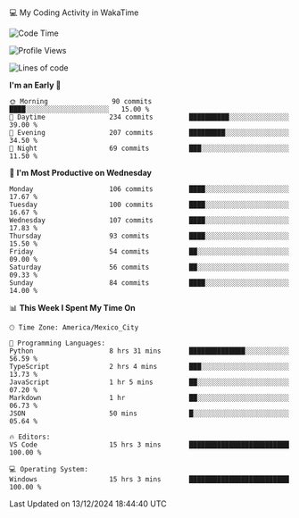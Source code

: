 💻 My Coding Activity in WakaTime
<!--START_SECTION:waka-->
![Code Time](http://img.shields.io/badge/Code%20Time-146%20hrs%2012%20mins-blue)

![Profile Views](http://img.shields.io/badge/Profile%20Views-5-blue)

![Lines of code](https://img.shields.io/badge/From%20Hello%20World%20I%27ve%20Written-1.8%20million%20lines%20of%20code-blue)

**I'm an Early 🐤** 

```text
🌞 Morning                90 commits          ████░░░░░░░░░░░░░░░░░░░░░   15.00 % 
🌆 Daytime                234 commits         ██████████░░░░░░░░░░░░░░░   39.00 % 
🌃 Evening                207 commits         █████████░░░░░░░░░░░░░░░░   34.50 % 
🌙 Night                  69 commits          ███░░░░░░░░░░░░░░░░░░░░░░   11.50 % 
```
📅 **I'm Most Productive on Wednesday** 

```text
Monday                   106 commits         ████░░░░░░░░░░░░░░░░░░░░░   17.67 % 
Tuesday                  100 commits         ████░░░░░░░░░░░░░░░░░░░░░   16.67 % 
Wednesday                107 commits         ████░░░░░░░░░░░░░░░░░░░░░   17.83 % 
Thursday                 93 commits          ████░░░░░░░░░░░░░░░░░░░░░   15.50 % 
Friday                   54 commits          ██░░░░░░░░░░░░░░░░░░░░░░░   09.00 % 
Saturday                 56 commits          ██░░░░░░░░░░░░░░░░░░░░░░░   09.33 % 
Sunday                   84 commits          ████░░░░░░░░░░░░░░░░░░░░░   14.00 % 
```


📊 **This Week I Spent My Time On** 

```text
🕑︎ Time Zone: America/Mexico_City

💬 Programming Languages: 
Python                   8 hrs 31 mins       ██████████████░░░░░░░░░░░   56.59 % 
TypeScript               2 hrs 4 mins        ███░░░░░░░░░░░░░░░░░░░░░░   13.73 % 
JavaScript               1 hr 5 mins         ██░░░░░░░░░░░░░░░░░░░░░░░   07.20 % 
Markdown                 1 hr                ██░░░░░░░░░░░░░░░░░░░░░░░   06.73 % 
JSON                     50 mins             █░░░░░░░░░░░░░░░░░░░░░░░░   05.64 % 

🔥 Editors: 
VS Code                  15 hrs 3 mins       █████████████████████████   100.00 % 

💻 Operating System: 
Windows                  15 hrs 3 mins       █████████████████████████   100.00 % 
```


 Last Updated on 13/12/2024 18:44:40 UTC
<!--END_SECTION:waka-->

